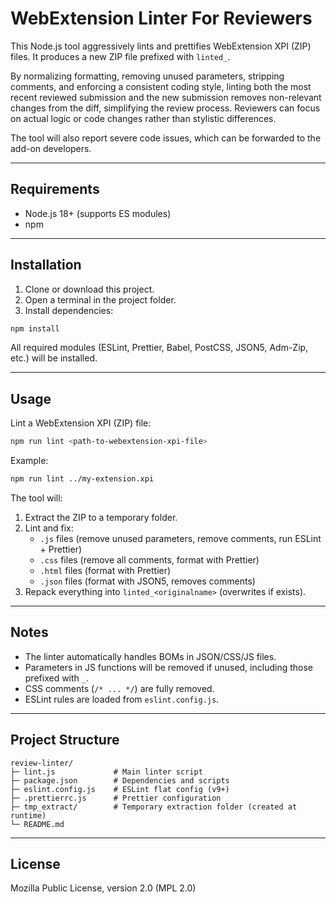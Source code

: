 # WebExtension Linter For Reviewers

This Node.js tool aggressively lints and prettifies WebExtension XPI (ZIP) files. It produces a new ZIP file prefixed with `linted_`.

By normalizing formatting, removing unused parameters, stripping comments, and enforcing a consistent coding style, linting both the most recent reviewed submission and the new submission removes non-relevant changes from the diff, simplifying the review process. Reviewers can focus on actual logic or code changes rather than stylistic differences.

The tool will also report severe code issues, which can be forwarded to the add-on developers.

---

## Requirements

- Node.js 18+ (supports ES modules)
- npm

---

## Installation

1. Clone or download this project.
2. Open a terminal in the project folder.
3. Install dependencies:

```bash
npm install
```

All required modules (ESLint, Prettier, Babel, PostCSS, JSON5, Adm-Zip, etc.) will be installed.

---

## Usage

Lint a WebExtension XPI (ZIP) file:

```bash
npm run lint <path-to-webextension-xpi-file>
```

Example:

```bash
npm run lint ../my-extension.xpi
```

The tool will:

1. Extract the ZIP to a temporary folder.
2. Lint and fix:
   - `.js` files (remove unused parameters, remove comments, run ESLint + Prettier)
   - `.css` files (remove all comments, format with Prettier)
   - `.html` files (format with Prettier)
   - `.json` files (format with JSON5, removes comments)
3. Repack everything into `linted_<originalname>` (overwrites if exists).

---

## Notes

- The linter automatically handles BOMs in JSON/CSS/JS files.
- Parameters in JS functions will be removed if unused, including those prefixed with `_`.
- CSS comments (`/* ... */`) are fully removed.
- ESLint rules are loaded from `eslint.config.js`.

---

## Project Structure

```
review-linter/
├─ lint.js             # Main linter script
├─ package.json        # Dependencies and scripts
├─ eslint.config.js    # ESLint flat config (v9+)
├─ .prettierrc.js      # Prettier configuration
├─ tmp_extract/        # Temporary extraction folder (created at runtime)
└─ README.md
```

---

## License

Mozilla Public License, version 2.0 (MPL 2.0)
